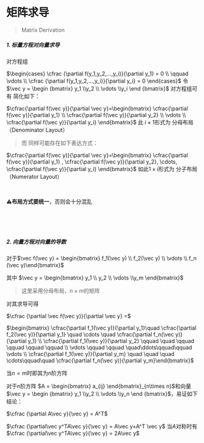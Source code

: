 # 矩阵求导

> Matrix Derivation

##### 1. 标量方程对向量求导

 对方程组

$\begin{cases} \cfrac {\partial f(y_1,y_2,...,y_i)}{\partial y_1} = 0 \\  \qquad \vdots \\ \cfrac {\partial f(y_1,y_2,...,y_i)}{\partial y_i} = 0 \end{cases}$  令 $\vec y = \begin {bmatrix} y_1 \\y_2 \\ \vdots \\y_i \end {bmatrix}$ 对方程组可有 简化如下：

$\cfrac{\partial f(\vec y)}{\partial \vec y}=\begin{bmatrix} \cfrac{\partial f(\vec y)}{\partial y_1} \\ \cfrac{\partial f(\vec y)}{\partial y_2} \\ \vdots \\ \cfrac{\partial f(\vec y)}{\partial y_i} \end{bmatrix}$ 此 $i \times 1$形式为 分母布局 （Denominator Layout）



> 而 同样可能存在如下表达方式：

$\cfrac{\partial f(\vec y)}{\partial \vec y}=\begin{bmatrix} \cfrac{\partial f(\vec y)}{\partial y_1} , \cfrac{\partial f(\vec y)}{\partial y_2}, \cdots,  \cfrac{\partial f(\vec y)}{\partial y_i} \end{bmatrix}$ 如此$1 \times i$形式为 分子布局（Numerator Layout）

<br>

⚠️**布局方式要统一**，否则会十分混乱

<br><br><br>

  

##### 2. 向量方程对向量的导数

对于$\vec f(\vec y) = \begin{bmatrix} f_1(\vec y) \\ f_2(\vec y) \\ \vdots  \\ f_n (\vec y)\end{bmatrix}$

其中 $\vec y = \begin{bmatrix} y_1 \\ y_2 \\ \vdots \\y_m \end{bmatrix}$

> 这里采用分母布局，$n \times m$的矩阵

对其求导可得

$\cfrac {\partial \vec f(\vec y)}{\partial \vec y} =$

$\begin{bmatrix}  \cfrac{\partial f_1(\vec y)}{\partial y_1}\quad \cfrac{\partial f_2(\vec y)}{\partial y_1} \quad \cdots \quad  \cfrac{\partial f_n(\vec y)}{\partial y_1} \\ \cfrac{\partial f_1(\vec y)}{\partial y_2}  \qquad \quad \qquad \qquad  \qquad  \qquad \\ \vdots \qquad \qquad \quad\ddots\qquad\qquad \vdots \\ \cfrac{\partial f_1(\vec y)}{\partial y_m}  \quad \quad   \quad \cdots\qquad\quad \cfrac{\partial f_n(\vec y)}{\partial y_m}\end{bmatrix}$



当$n=m$时即其为n阶方阵

对于n阶方阵 $A = \begin{bmatrix} a_{ij} \end{bmatrix}_{n\times n}$和向量$\vec y = \begin {bmatrix} y_1 \\y_2 \\ \vdots \\y_n \end {bmatrix}$，易证如下结论：

$\cfrac {\partial A\vec y}{\vec y} = A^T$

$\cfrac {\partial\vec y^TA\vec y}{\vec y} = A\vec y+A^T \vec y$ 当$A$对称时有 $\cfrac {\partial\vec y^TA\vec y}{\vec y} = 2A\vec y$



